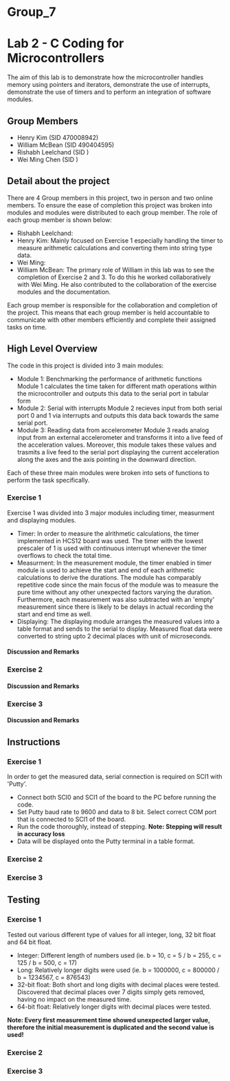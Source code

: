 # Group_7
# Lab 2 - C Coding for Microcontrollers

The aim of this lab is to demonstrate how the microcontroller handles memory using pointers and iterators, demonstrate the use of interrupts, demonstrate the use of timers and to perform an integration of software modules.

## Group Members

- Henry Kim (SID 470008942)
- William McBean (SID 490404595)
- Rishabh Leelchand (SID )
- Wei Ming Chen (SID )

## Detail about the project

There are 4 Group members in this project, two in person and two online members. To ensure the ease of completion this project was broken into modules and modules were distributed to each group member. The role of each group member is shown below:

- Rishabh Leelchand:
- Henry Kim: Mainly focused on Exercise 1 especially handling the timer to measure arithmetic calculations and converting them into string type data.
- Wei Ming:
- William McBean: The primary role of William in this lab was to see the completion of Exercise 2 and 3. To do this he worked collaboratively with Wei Ming. He also contributed to the collaboration of the exercise modules and the documentation. 

Each group member is responsible for the collaboration and completion of the project. This means that each group member is held accountable to communicate with other members efficiently and complete their assigned tasks on time.

## High Level Overview

The code in this project is divided into 3 main modules:
- Module 1: Benchmarking the performance of arithmetic functions
Module 1 calculates the time taken for different math operations within the microcontroller and outputs this data to the serial port in tabular form
- Module 2: Serial with interrupts
Module 2 recieves input from both serial port 0 and 1 via interrupts and outputs this data back towards the same serial port.
- Module 3: Reading data from accelerometer
Module 3 reads analog input from an external accelerometer and transforms it into a live feed of the acceleration values. Moreover, this module takes these values and trasmits a live feed to the serial port displaying the current acceleration along the axes and the axis pointing in the downward direction.

Each of these three main modules were broken into sets of functions to perform the task specifically.

### Exercise 1

Exercise 1 was divided into 3 major modules including timer, measurment and displaying modules.
- Timer: In order to measure the alrithmetic calculations, the timer implemented in HCS12 board was used. The timer with the lowest prescaler of 1 is used with continuous interrupt whenever the timer overflows to check the total time. 
- Measurment: In the measurement module, the timer enabled in timer module is used to achieve the start and end of each arithmetic calculations to derive the durations. The module has comparably repetitive code since the main focus of the module was to measure the pure time without any other unexpected factors varying the duration. Furthermore, each measurement was also subtracted with an 'empty' measurement since there is likely to be delays in actual recording the start and end time as well.
- Displaying: The displaying module arranges the measured values into a table format and sends to the serial to display. Measured float data were converted to string upto 2 decimal places with unit of microseconds.

#### Discussion and Remarks


### Exercise 2


#### Discussion and Remarks


### Exercise 3


#### Discussion and Remarks



## Instructions

### Exercise 1

In order to get the measured data, serial connection is required on SCI1 with 'Putty'.
- Connect both SCI0 and SCI1 of the board to the PC before running the code.
- Set Putty baud rate to 9600 and data to 8 bit. Select correct COM port that is connected to SCI1 of the board.
- Run the code thoroughly, instead of stepping. **Note: Stepping will result in accuracy loss**
- Data will be displayed onto the Putty terminal in a table format.

### Exercise 2


### Exercise 3



## Testing


### Exercise 1

Tested out various different type of values for all integer, long, 32 bit float and 64 bit float.
- Integer: Different length of numbers used (ie. b = 10, c = 5 / b = 255, c = 125 /  b = 500, c = 17)
- Long: Relatively longer digits were used (ie. b = 1000000, c = 800000 / b = 1234567, c = 876543)
- 32-bit float: Both short and long digits with decimal places were tested. Discovered that decimal places over 7 digits simply gets removed, having no impact on the measured time.
- 64-bit float: Relatively longer digits with decimal places were tested.

**Note: Every first measurement time showed unexpected larger value, therefore the initial measurement is duplicated and the second value is used!**


### Exercise 2


### Exercise 3


